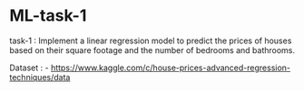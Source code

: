# ML-task-1

task-1 : Implement a linear regression model to predict the prices of houses based on their square footage and the number of bedrooms and bathrooms.

Dataset : - https://www.kaggle.com/c/house-prices-advanced-regression-techniques/data

